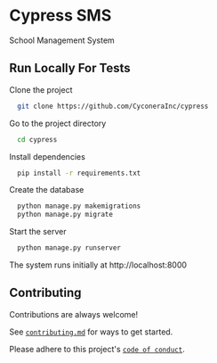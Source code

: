 # Cypress SMS

School Management System

## Run Locally For Tests

Clone the project

```bash
  git clone https://github.com/CyconeraInc/cypress
```

Go to the project directory

```bash
  cd cypress
```

Install dependencies

```bash
  pip install -r requirements.txt
```

Create the database

```bash
  python manage.py makemigrations
  python manage.py migrate
```

Start the server

```bash
  python manage.py runserver
```

The system runs initially at http://localhost:8000

## Contributing

Contributions are always welcome!

See [`contributing.md`](https://github.com/CyconeraInc/cypress/edit/main/contributing.md) for ways to get started.

Please adhere to this
project's [`code of conduct`](https://github.com/CyconeraInc/cypress/blob/main/CODE_OF_CONDUCT.md).

